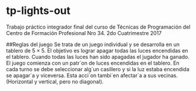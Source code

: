 # tp-lights-out
Trabajo práctico integrador final del curso de Técnicas de Programación del Centro de Formación Profesional Nro 34. 2do Cuatrimestre 2017

##Reglas del juego
Se trata de un juego individual y se desarrolla en un tablero de 5 × 5. El
objetivo es lograr apagar todas las luces encendidas en el tablero. Cuando
todas las luces han sido apagadas el jugador ha ganado.
El juego comienza con un patr´on de luces encendidas en el tablero. En
cada turno se debe seleccionar alg´un casillero y si la luz estaba encendida se
apagar´a y viceversa. Esta acci´on tambi´en afectar´a a sus vecinas. (Horizontal
y vertical, pero no diagonal).

